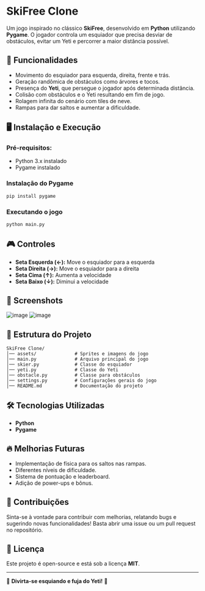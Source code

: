 # SkiFree Clone

Um jogo inspirado no clássico **SkiFree**, desenvolvido em **Python** utilizando **Pygame**. O jogador controla um esquiador que precisa desviar de obstáculos, evitar um Yeti e percorrer a maior distância possível.

## 📌 **Funcionalidades**
- Movimento do esquiador para esquerda, direita, frente e trás.
- Geração randômica de obstáculos como árvores e tocos.
- Presença do **Yeti**, que persegue o jogador após determinada distância.
- Colisão com obstáculos e o Yeti resultando em fim de jogo.
- Rolagem infinita do cenário com tiles de neve.
- Rampas para dar saltos e aumentar a dificuldade.

## 🖥️ **Instalação e Execução**
### **Pré-requisitos:**
- Python 3.x instalado
- Pygame instalado

### **Instalação do Pygame**
```sh
pip install pygame
```

### **Executando o jogo**
```sh
python main.py
```


## 🎮 **Controles**
- **Seta Esquerda (←):** Move o esquiador para a esquerda
- **Seta Direita (→):** Move o esquiador para a direita
- **Seta Cima (↑):** Aumenta a velocidade
- **Seta Baixo (↓):** Diminui a velocidade

## 📸 **Screenshots**
![image](https://github.com/user-attachments/assets/bcef0de6-85ed-4e24-8376-b1fb40a20106)
![image](https://github.com/user-attachments/assets/368d5a24-36a1-4629-8266-7cfd5fbe3f80)


## 📁 **Estrutura do Projeto**
```
SkiFree Clone/
│── assets/              # Sprites e imagens do jogo
│── main.py              # Arquivo principal do jogo
│── skier.py             # Classe do esquiador
│── yeti.py              # Classe do Yeti
│── obstacle.py          # Classe para obstáculos
│── settings.py          # Configurações gerais do jogo
│── README.md            # Documentação do projeto
```

## 🛠️ **Tecnologias Utilizadas**
- **Python**
- **Pygame**

## 🔥 **Melhorias Futuras**
- Implementação de física para os saltos nas rampas.
- Diferentes níveis de dificuldade.
- Sistema de pontuação e leaderboard.
- Adição de power-ups e bônus.

## 🤝 **Contribuições**
Sinta-se à vontade para contribuir com melhorias, relatando bugs e sugerindo novas funcionalidades! Basta abrir uma issue ou um pull request no repositório.

## 📜 **Licença**
Este projeto é open-source e está sob a licença **MIT**.

---
🚀 **Divirta-se esquiando e fuja do Yeti!** 🎿
